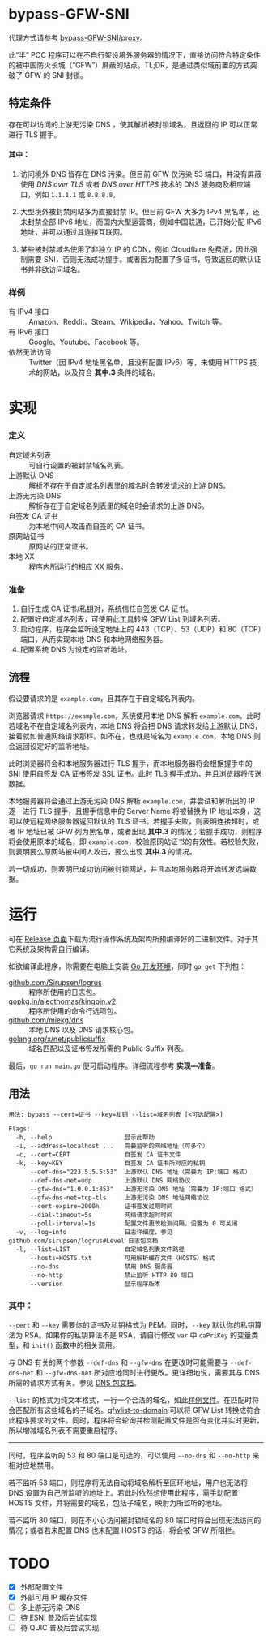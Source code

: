  # bypass-GFW-SNI

代理方式请参考 [bypass-GFW-SNI/proxy](https://github.com/bypass-GFW-SNI/proxy)。

此“半” POC 程序可以在不自行架设境外服务器的情况下，直接访问符合特定条件的被中国防火长城（“GFW”）屏蔽的站点。TL;DR，是通过类似域前置的方式突破了 GFW 的 SNI 封锁。

## 特定条件

存在可以访问的上游无污染 DNS ，使其解析被封锁域名，且返回的 IP 可以正常进行 TLS 握手。

#### 其中：

1. 访问境外 DNS 皆存在 DNS 污染。但目前 GFW 仅污染 53 端口，并没有屏蔽使用 *DNS over TLS* 或者 *DNS over HTTPS* 技术的 DNS 服务商及相应端口，例如 `1.1.1.1` 或 `8.8.8.8`。

2. 大型境外被封禁网站多为直接封禁 IP。但目前 GFW 大多为 IPv4 黑名单，还未封禁全部 IPv6 地址，而国内大型运营商，例如中国联通，已开始分配 IPv6 地址，并可以通过其连接互联网。

3. 某些被封禁域名使用了非独立 IP 的 CDN，例如 Cloudflare 免费版，因此强制需要 SNI，否则无法成功握手。或者因为配置了多证书，导致返回的默认证书并非欲访问域名。

### 样例

<dl>
  <dt>有 IPv4 接口</dt>
  <dd>Amazon、Reddit、Steam、Wikipedia、Yahoo、Twitch 等。</dd>
  <dt>有 IPv6 接口</dt>
  <dd>Google、Youtube、Facebook 等。</dd>
  <dt>依然无法访问</dt>
  <dd>Twitter（因 IPv4 地址黑名单，且没有配置 IPv6）等，未使用 HTTPS 技术的网站，以及符合 <b>其中.3</b> 条件的域名。</dd>
</dl>

# 实现

### 定义

<dl>
  <dt>自定域名列表</dt>
  <dd>可自行设置的被封禁域名列表。</dd>
  <dt>上游默认 DNS</dt>
  <dd>解析不存在于自定域名列表里的域名时会转发请求的上游 DNS。</dd>
  <dt>上游无污染 DNS</dt>
  <dd>解析存在于自定域名列表里的域名时会请求的上游 DNS。  </dd>
  <dt>自签发 CA 证书</dt>
  <dd>为本地中间人攻击而自签的 CA 证书。 </dd>
  <dt>原网站证书</dt>
  <dd>原网站的正常证书。</dd>
  <dt>本地 XX</dt>
  <dd>程序内所运行的相应 XX 服务。</dd>
</dl>

### 准备

1. 自行生成 CA 证书/私钥对，系统信任自签发 CA 证书。
2. 配置好自定域名列表，可使用[此工具](https://github.com/bypass-GFW-SNI/gfwlist-to-domain)转换 GFW List 到域名列表。
3. 启动程序，程序会监听设定地址上的 443（TCP）、53（UDP）和 80（TCP）端口，从而实现本地 DNS 和本地网络服务器。
4. 配置系统 DNS 为设定的监听地址。

## 流程

假设要请求的是 `example.com`，且其存在于自定域名列表内。

浏览器请求 `https://example.com`，系统使用本地 DNS 解析 `example.com`。此时若域名不在自定域名列表内，本地 DNS 将会把 DNS 请求转发给上游默认 DNS，接着就如普通网络请求那样。如不在，也就是域名为 `example.com`，本地 DNS 则会返回设定好的监听地址。

此时浏览器将会和本地服务器进行 TLS 握手，而本地服务器将会根据握手中的 SNI 使用自签发 CA 证书签发 SSL 证书。此时 TLS 握手成功，并且浏览器将传送数据。

本地服务器将会通过上游无污染 DNS 解析 `example.com`，并尝试和解析出的 IP 逐一进行 TLS 握手，且握手信息中的 Server Name 将被替换为 IP 地址本身，这可以使远程网络服务器返回默认的 TLS 证书。若握手失败，则表明连接超时，或者 IP 地址已被 GFW 列为黑名单，或者出现 <b>其中.3</b> 的情况；若握手成功，则程序将会使用原本的域名，即 `example.com`，校验原网站证书的有效性。若校验失败，则表明要么原网站被中间人攻击，要么出现 <b>其中.3</b> 的情况。

若一切成功，则表明已成功访问被封锁网站，并且本地服务器将开始转发远端数据。

# 运行

可在 [Release 页面](https://github.com/bypass-GFW-SNI/main/releases)下载为流行操作系统及架构所预编译好的二进制文件。对于其它系统及架构需自行编译。

如欲编译此程序，你需要在电脑上安装 [Go 开发环境](https://golang.org/dl)，同时 `go get` 下列包：

<dl>
  <dt><a href="https://github.com/Sirupsen/logrus">github.com/Sirupsen/logrus</a></dt>
  <dd>程序所使用的日志包。</dd>
  <dt><a href="https://github.com/alecthomas/kingpin">gopkg.in/alecthomas/kingpin.v2</a></dt>
  <dd>程序所使用的命令行选项包。</dd>
  <dt><a href="https://github.com/miekg/dns">github.com/miekg/dns</a></dt>
  <dd>本地 DNS 以及 DNS 请求核心包。</dd>
  <dt><a href="https://godoc.org/golang.org/x/net/publicsuffix">golang.org/x/net/publicsuffix</a></dt>
  <dd>域名匹配以及证书签发所需的 Public Suffix 列表。</dd>
</dl>

最后，`go run main.go` 便可启动程序。详细流程参考 **实现—准备**。

## 用法

```shell script
用法: bypass --cert=证书 --key=私钥 --list=域名列表 [<可选配置>]

Flags:
  -h, --help                    显示此帮助
  -i, --address=localhost ...   需要监听的网络地址（可多个）
  -c, --cert=CERT               自签发 CA 证书文件
  -k, --key=KEY                 自签发 CA 证书所对应的私钥
      --def-dns="223.5.5.5:53"  上游默认 DNS 地址（需要为 IP:端口 格式）
      --def-dns-net=udp         上游默认 DNS 网络协议
      --gfw-dns="1.0.0.1:853"   上游无污染 DNS 地址（需要为 IP:端口 格式）
      --gfw-dns-net=tcp-tls     上游无污染 DNS 地址网络协议
      --cert-expire=2000h       证书签发过期时间
      --dial-timeout=5s         网络请求超时时间
      --poll-interval=1s        配置文件更改检测间隔，设置为 0 可关闭
  -v, --log=info                日志详细度，参见 github.com/sirupsen/logrus#Level 日志包文档
  -l, --list=LIST               自定域名列表文件路径
      --hosts=HOSTS.txt         可用解析缓存文件（HOSTS）格式
      --no-dns                  禁用 DNS 服务器
      --no-http                 禁止监听 HTTP 80 端口
      --version                 显示程序版本
```

### 其中：

`--cert` 和 `--key` 需要你的证书及私钥格式为 PEM。同时，`--key` 默认你的私钥算法为 RSA。如果你的私钥算法不是 RSA，请自行修改 `var` 中 `caPriKey` 的变量类型，和 `init()` 函数中的相关调用。

与 DNS 有关的两个参数 `--def-dns` 和 `--gfw-dns` 在更改时可能需要与 `--def-dns-net` 和 `--gfw-dns-net` 所对应地同时进行更改。更详细地说，需要其与 DNS 所需的请求方式有关。参见 [DNS 包文档](https://godoc.org/github.com/miekg/dns#Client)。

`--list` 的格式为纯文本格式，一行一个合法的域名，如此[样例文件](https://github.com/bypass-GFW-SNI/main/blob/master/domain.conf)。在匹配时将会匹配所有这些域名的子域名。[gfwlist-to-domain](https://github.com/bypass-GFW-SNI/gfwlist-to-domain) 可以将 GFW List 转换成符合此程序要求的文件。同时，程序将会轮询并检测配置文件是否有变化并实时更新，所以增减域名列表不需要重启程序。

---

同时，程序监听的 53 和 80 端口是可选的，可以使用 `--no-dns` 和 `--no-http` 来相对应地禁用。

若不监听 53 端口，则程序将无法自动将域名解析至回环地址，用户也无法将 DNS 设置为自己所监听的地址上。若此时依然想使用此程序，需手动配置 HOSTS 文件，并将需要的域名，包括子域名，映射为所监听的地址。

若不监听 80 端口，则在不小心访问被封锁域名的 80 端口时将会出现无法访问的情况；或者若未配置 DNS 也未配置 HOSTS 的话，将会被 GFW 所阻拦。

# TODO

- [x] 外部配置文件
- [x] 外部可用 IP 缓存文件
- [ ] 多上游无污染 DNS
- [ ] 待 ESNI 普及后尝试实现
- [ ] 待 QUIC 普及后尝试实现